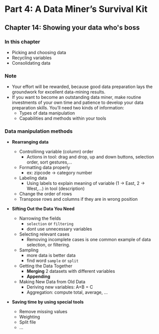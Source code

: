# Part 4: A Data Miner’s Survival Kit

## **Chapter 14: Showing your data who's boss**

### In this chapter
- Picking and choosing data
- Recycling variables
- Consolidating data

### Note
- Your effort will be rewarded, because good data preparation lays the groundwork for excellent data-mining results.
- If you want to become an outstanding data miner, make routine investments of your own time and patience to develop your data preparation skills. You’ll need two kinds of information:
    - Types of data manipulation
    - Capabilities and methods within your tools

### Data manipulation methods
- **Rearranging data**
    - Controllinng variable (column) order
        - Actions in tool: drag and drop, up and down buttons, selection order, sort gestures,...
    - Formatting data properly
        - ex: zipcode -> category number
    - Labeling data
        - Using labels to explain meaning of variable (1 -> East, 2 -> West,...) in tool (description)
    - Change the order of rows
    - Transpose rows and columns if they are in wrong position

- **Sifting Out the Data You Need**
    - Narrowing the fields
        - `selection` or `filtering`
        - dont use unnecessary variables
    - Selecting relevant cases
        - Removing incomplete cases is one common example of data selection, or filtering.
    - Sampling
        - more data is better data
        - find word `sample` or `split`
    - Getting the Data Together
        - **Merging** 2 datasets with different variables
        - **Appending**
    - Making New Data from Old Data
        - Deriving new variables: A+B = C
        - Aggregation: compute total, average, ...
- **Saving time by using special tools**
    - Remove missing values
    - Weighting
    - Split file
    - ...

